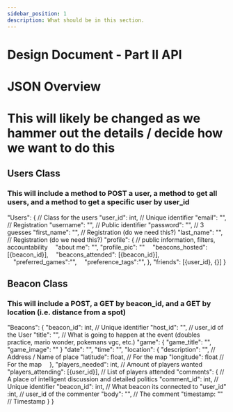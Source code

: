 ```yaml
---
sidebar_position: 1
description: What should be in this section.
---
```


Design Document - Part II API
=============================
# JSON Overview
# This will likely be changed as we hammer out the details / decide how we want to do this

## Users Class
### This will include a method to POST a user, a method to get all users, and a method to get a specific user by user_id
"Users": { // Class for the users
  "user_id": int, // Unique identifier
  "email": "", // Registration
  "username": "", // Public identifier
  "password": "", // 3 guesses
  "first_name": "", // Registration (do we need this?)
  "last_name": "", // Registration (do we need this?)
  "profile": { // public information, filters, accountability
    "about me": "",
    "profile_pic": ""
    "beacons_hosted": [{beacon_id}],
    "beacons_attended": [{beacon_id}],
    "preferred_games":"",
    "preference_tags":"",
  },
  "friends": [{user_id}, {}]
}

## Beacon Class
### This will include a POST, a GET by beacon_id, and a GET by location (i.e. distance from a spot)
"Beacons": {
  "beacon_id": int, // Unique identifier
  "host_id": "", // user_id of the User
  "title": "", // What is going to happen at the event (doubles practice, mario wonder, pokemans vgc, etc.)
  "game": {
    "game_title": "",
    "game_image": ""
  }
  "date": "",
  "time": "",
  "location":  {
    "description": "", // Address / Name of place
    "latitude": float, // For the map
    "longitude": float // For the map
   },
  "players_needed": int, // Amount of players wanted
  "players_attending": [{user_id}], // List of players attended
  "comments": { // A place of intelligent discussion and detailed politics
    "comment_id": int, // Unique identifier
    "beacon_id": int, // What beacon its connected to
    "user_id" :int, // user_id of the commenter
    "body": "", // The comment
    "timestamp: "" // Timestamp
  }
}
